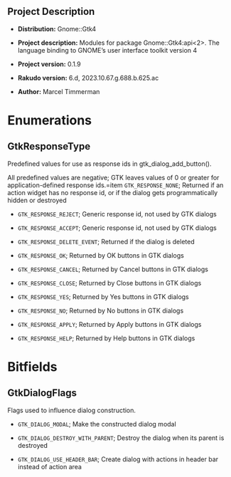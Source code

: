 Project Description
-------------------

  * **Distribution:** Gnome::Gtk4

  * **Project description:** Modules for package Gnome::Gtk4:api<2>. The language binding to GNOME’s user interface toolkit version 4

  * **Project version:** 0.1.9

  * **Rakudo version:** 6.d, 2023.10.67.g.688.b.625.ac

  * **Author:** Marcel Timmerman

Enumerations
============

GtkResponseType
---------------

Predefined values for use as response ids in gtk_dialog_add_button().

All predefined values are negative; GTK leaves values of 0 or greater for application-defined response ids.=item `GTK_RESPONSE_NONE`; Returned if an action widget has no response id, or if the dialog gets programmatically hidden or destroyed

  * `GTK_RESPONSE_REJECT`; Generic response id, not used by GTK dialogs

  * `GTK_RESPONSE_ACCEPT`; Generic response id, not used by GTK dialogs

  * `GTK_RESPONSE_DELETE_EVENT`; Returned if the dialog is deleted

  * `GTK_RESPONSE_OK`; Returned by OK buttons in GTK dialogs

  * `GTK_RESPONSE_CANCEL`; Returned by Cancel buttons in GTK dialogs

  * `GTK_RESPONSE_CLOSE`; Returned by Close buttons in GTK dialogs

  * `GTK_RESPONSE_YES`; Returned by Yes buttons in GTK dialogs

  * `GTK_RESPONSE_NO`; Returned by No buttons in GTK dialogs

  * `GTK_RESPONSE_APPLY`; Returned by Apply buttons in GTK dialogs

  * `GTK_RESPONSE_HELP`; Returned by Help buttons in GTK dialogs

Bitfields
=========

GtkDialogFlags
--------------

Flags used to influence dialog construction.

  * `GTK_DIALOG_MODAL`; Make the constructed dialog modal

  * `GTK_DIALOG_DESTROY_WITH_PARENT`; Destroy the dialog when its parent is destroyed

  * `GTK_DIALOG_USE_HEADER_BAR`; Create dialog with actions in header bar instead of action area
